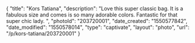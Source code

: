 {
    "title": "Kors Tatiana",
    "description": "Love this super classic bag. It is a fabulous size and comes is so many adorable colors. Fantastic for that super chic lady. ",
    "photoId": "203720001",
    "date_created": "1550577842",
    "date_modified": "1550578014",
    "type": "captivate",
    "layout": "photo",
    "url": "\/p\/kors-tatiana\/203720001"
}